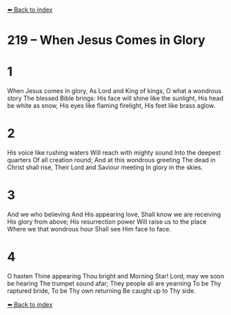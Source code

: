 [⬅️ Back to index](../README.md)

# 219 – When Jesus Comes in Glory


# 1
When Jesus comes in glory,
As Lord and King of kings,
O what a wondrous story
The blessed Bible brings:
His face will shine like the sunlight,
His head be white as snow,
His eyes like flaming firelight,
His feet like brass aglow.

# 2
His voice like rushing waters
Will reach with mighty sound
Into the deepest quarters
Of all creation round;
And at this wondrous greeting
The dead in Christ shall rise,
Their Lord and Saviour meeting
In glory in the skies.

# 3
And we who believing
And His appearing love,
Shall know we are receiving
His glory from above;
His resurrection power
Will raise us to the place
Where we that wondrous hour
Shall see Him face to face.

# 4
O hasten Thine appearing
Thou bright and Morning Star!
Lord, may we soon be hearing
The trumpet sound afar;
They people all are yearning
To be Thy raptured bride,
To be Thy own returning
Be caught up to Thy side.

[⬅️ Back to index](../README.md)
